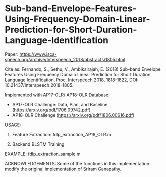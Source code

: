 # Sub-band-Envelope-Features-Using-Frequency-Domain-Linear-Prediction-for-Short-Duration-Language-Identification
Paper: https://www.isca-speech.org/archive/Interspeech_2018/abstracts/1805.html

Cite as: Fernando, S., Sethu, V., Ambikairajah, E. (2018) Sub-band Envelope Features Using Frequency Domain Linear Prediction for Short Duration Language Identification. Proc. Interspeech 2018, 1818-1822, DOI: 10.21437/Interspeech.2018-1805. 

Implemented with AP17-OLR/ AP18-OLR Database:
  * AP17-OLR Challenge: Data, Plan, and Baseline (https://arxiv.org/pdf/1706.09742.pdf)
  * AP18-OLR Challenge (https://arxiv.org/pdf/1806.00616.pdf)

USAGE:
1) Feature Extraction: fdlp_extraction_AP18_OLR.m

2) Backend BLSTM Training

EXAMPLE: fdlp_extraction_sample.m

ACKNOWLEDGEMENTS:
Some of the functions in this implementation modify the original implementation of Sriram Ganapathy.
